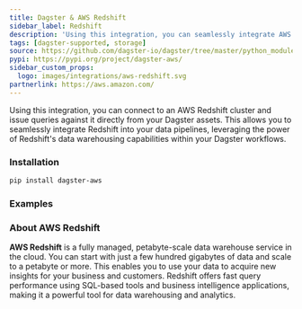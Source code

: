 ```yaml
---
title: Dagster & AWS Redshift
sidebar_label: Redshift
description: 'Using this integration, you can seamlessly integrate AWS Redshift into your Dagster workflows, leveraging Redshifts data warehousing capabilities for your data pipelines.'
tags: [dagster-supported, storage]
source: https://github.com/dagster-io/dagster/tree/master/python_modules/libraries/dagster-aws
pypi: https://pypi.org/project/dagster-aws/
sidebar_custom_props:
  logo: images/integrations/aws-redshift.svg
partnerlink: https://aws.amazon.com/
---
```


Using this integration, you can connect to an AWS Redshift cluster and issue queries against it directly from your Dagster assets. This allows you to seamlessly integrate Redshift into your data pipelines, leveraging the power of Redshift's data warehousing capabilities within your Dagster workflows.

### Installation

```bash
pip install dagster-aws
```

### Examples

<CodeExample path="docs_snippets/docs_snippets/integrations/aws-redshift.py" language="python" />

### About AWS Redshift

**AWS Redshift** is a fully managed, petabyte-scale data warehouse service in the cloud. You can start with just a few hundred gigabytes of data and scale to a petabyte or more. This enables you to use your data to acquire new insights for your business and customers. Redshift offers fast query performance using SQL-based tools and business intelligence applications, making it a powerful tool for data warehousing and analytics.
